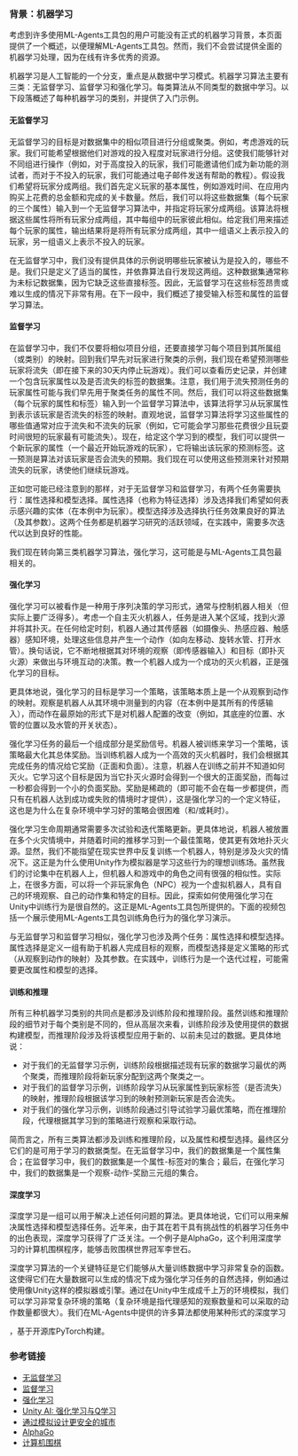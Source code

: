 ### 背景：机器学习

考虑到许多使用ML-Agents工具包的用户可能没有正式的机器学习背景，本页面提供了一个概述，以便理解ML-Agents工具包。然而，我们不会尝试提供全面的机器学习处理，因为在线有许多优秀的资源。

机器学习是人工智能的一个分支，重点是从数据中学习模式。机器学习算法主要有三类：无监督学习、监督学习和强化学习。每类算法从不同类型的数据中学习。以下段落概述了每种机器学习的类别，并提供了入门示例。

#### 无监督学习

无监督学习的目标是对数据集中的相似项目进行分组或聚类。例如，考虑游戏的玩家。我们可能希望根据他们对游戏的投入程度对玩家进行分组。这使我们能够针对不同组进行操作（例如，对于高度投入的玩家，我们可能邀请他们成为新功能的测试者，而对于不投入的玩家，我们可能通过电子邮件发送有帮助的教程）。假设我们希望将玩家分成两组。我们首先定义玩家的基本属性，例如游戏时间、在应用内购买上花费的总金额和完成的关卡数量。然后，我们可以将这些数据集（每个玩家的三个属性）输入到一个无监督学习算法中，并指定将玩家分成两组。该算法将根据这些属性将所有玩家分成两组，其中每组中的玩家彼此相似。给定我们用来描述每个玩家的属性，输出结果将是将所有玩家分成两组，其中一组语义上表示投入的玩家，另一组语义上表示不投入的玩家。

在无监督学习中，我们没有提供具体的示例说明哪些玩家被认为是投入的，哪些不是。我们只是定义了适当的属性，并依靠算法自行发现这两组。这种数据集通常称为未标记数据集，因为它缺乏这些直接标签。因此，无监督学习在这些标签昂贵或难以生成的情况下非常有用。在下一段中，我们概述了接受输入标签和属性的监督学习算法。

#### 监督学习

在监督学习中，我们不仅要将相似项目分组，还要直接学习每个项目到其所属组（或类别）的映射。回到我们早先对玩家进行聚类的示例，我们现在希望预测哪些玩家将流失（即在接下来的30天内停止玩游戏）。我们可以查看历史记录，并创建一个包含玩家属性以及是否流失的标签的数据集。注意，我们用于流失预测任务的玩家属性可能与我们早先用于聚类任务的属性不同。然后，我们可以将这些数据集（每个玩家的属性和标签）输入到一个监督学习算法中，该算法将学习从玩家属性到表示该玩家是否流失的标签的映射。直观地说，监督学习算法将学习这些属性的哪些值通常对应于流失和不流失的玩家（例如，它可能会学习那些花费很少且玩耍时间很短的玩家最有可能流失）。现在，给定这个学习到的模型，我们可以提供一个新玩家的属性（一个最近开始玩游戏的玩家），它将输出该玩家的预测标签。这一预测是算法对该玩家是否会流失的预期。我们现在可以使用这些预测来针对预期流失的玩家，诱使他们继续玩游戏。

正如您可能已经注意到的那样，对于无监督学习和监督学习，有两个任务需要执行：属性选择和模型选择。属性选择（也称为特征选择）涉及选择我们希望如何表示感兴趣的实体（在本例中为玩家）。模型选择涉及选择执行任务效果良好的算法（及其参数）。这两个任务都是机器学习研究的活跃领域，在实践中，需要多次迭代以达到良好的性能。

我们现在转向第三类机器学习算法，强化学习，这可能是与ML-Agents工具包最相关的。

#### 强化学习

强化学习可以被看作是一种用于序列决策的学习形式，通常与控制机器人相关（但实际上要广泛得多）。考虑一个自主灭火机器人，任务是进入某个区域，找到火源并将其扑灭。在任何给定时刻，机器人通过其传感器（如摄像头、热感应器、触感器）感知环境，处理这些信息并产生一个动作（如向左移动、旋转水管、打开水管）。换句话说，它不断地根据其对环境的观察（即传感器输入）和目标（即扑灭火源）来做出与环境互动的决策。教一个机器人成为一个成功的灭火机器，正是强化学习的目标。

更具体地说，强化学习的目标是学习一个策略，该策略本质上是一个从观察到动作的映射。观察是机器人从其环境中测量到的内容（在本例中是其所有的传感输入），而动作在最原始的形式下是对机器人配置的改变（例如，其底座的位置、水管的位置以及水管的开关状态）。

强化学习任务的最后一个组成部分是奖励信号。机器人被训练来学习一个策略，该策略最大化其总体奖励。当训练机器人成为一个高效的灭火机器时，我们会根据其完成任务的情况给它奖励（正面和负面）。注意，机器人在训练之前并不知道如何灭火。它学习这个目标是因为当它扑灭火源时会得到一个很大的正面奖励，而每过一秒都会得到一个小的负面奖励。奖励是稀疏的（即可能不会在每一步都提供，而只有在机器人达到成功或失败的情境时才提供），这是强化学习的一个定义特征，这也是为什么在复杂环境中学习好的策略会很困难（和/或耗时）。

强化学习生命周期通常需要多次试验和迭代策略更新。更具体地说，机器人被放置在多个火灾情境中，并随着时间的推移学习到一个最佳策略，使其更有效地扑灭火源。显然，我们不能指望在现实世界中反复训练一个机器人，特别是涉及火灾的情况下。这正是为什么使用Unity作为模拟器是学习这些行为的理想训练场。虽然我们的讨论集中在机器人上，但机器人和游戏中的角色之间有很强的相似性。实际上，在很多方面，可以将一个非玩家角色（NPC）视为一个虚拟机器人，具有自己的环境观察、自己的动作集和特定的目标。因此，探索如何使用强化学习在Unity中训练行为是很自然的。这正是ML-Agents工具包所提供的。下面的视频包括一个展示使用ML-Agents工具包训练角色行为的强化学习演示。

与无监督学习和监督学习相似，强化学习也涉及两个任务：属性选择和模型选择。属性选择是定义一组有助于机器人完成目标的观察，而模型选择是定义策略的形式（从观察到动作的映射）及其参数。在实践中，训练行为是一个迭代过程，可能需要更改属性和模型的选择。

#### 训练和推理

所有三种机器学习类别的共同点是都涉及训练阶段和推理阶段。虽然训练和推理阶段的细节对于每个类别是不同的，但从高层次来看，训练阶段涉及使用提供的数据构建模型，而推理阶段涉及将该模型应用于新的、以前未见过的数据。更具体地说：

- 对于我们的无监督学习示例，训练阶段根据描述现有玩家的数据学习最优的两个聚类，而推理阶段将新玩家分配到这两个聚类之一。
- 对于我们的监督学习示例，训练阶段学习从玩家属性到玩家标签（是否流失）的映射，推理阶段根据该学习到的映射预测新玩家是否会流失。
- 对于我们的强化学习示例，训练阶段通过引导试验学习最优策略，而在推理阶段，代理根据其学习到的策略进行观察和采取行动。

简而言之，所有三类算法都涉及训练和推理阶段，以及属性和模型选择。最终区分它们的是可用于学习的数据类型。在无监督学习中，我们的数据集是一个属性集合；在监督学习中，我们的数据集是一个属性-标签对的集合；最后，在强化学习中，我们的数据集是一个观察-动作-奖励三元组的集合。

#### 深度学习

深度学习是一组可以用于解决上述任何问题的算法。更具体地说，它们可以用来解决属性选择和模型选择任务。近年来，由于其在若干具有挑战性的机器学习任务中的出色表现，深度学习获得了广泛关注。一个例子是AlphaGo，这个利用深度学习的计算机围棋程序，能够击败围棋世界冠军李世石。

深度学习算法的一个关键特征是它们能够从大量训练数据中学习非常复杂的函数。这使得它们在大量数据可以生成的情况下成为强化学习任务的自然选择，例如通过使用像Unity这样的模拟器或引擎。通过在Unity中生成成千上万的环境模拟，我们可以学习非常复杂环境的策略（复杂环境是指代理感知的观察数量和可以采取的动作数量都很大）。我们在ML-Agents中提供的许多算法都使用某种形式的深度学习

，基于开源库PyTorch构建。

### 参考链接
- [无监督学习](https://en.wikipedia.org/wiki/Unsupervised_learning)
- [监督学习](https://en.wikipedia.org/wiki/Supervised_learning)
- [强化学习](https://en.wikipedia.org/wiki/Reinforcement_learning)
- [Unity AI: 强化学习与Q学习](https://blogs.unity3d.com/2017/08/22/unity-ai-reinforcement-learning-with-q-learning/)
- [通过模拟设计更安全的城市](https://blogs.unity3d.com/2018/01/23/designing-safer-cities-through-simulations/)
- [AlphaGo](https://en.wikipedia.org/wiki/AlphaGo)
- [计算机围棋](https://en.wikipedia.org/wiki/Computer_Go)